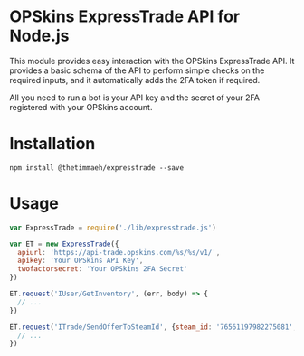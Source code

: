 # OPSkins ExpressTrade API for Node.js

This module provides easy interaction with the OPSkins ExpressTrade API. It provides a basic schema of the API to perform simple checks on the required inputs, and it automatically adds the 2FA token if required.

All you need to run a bot is your API key and the secret of your 2FA registered with your OPSkins account.


# Installation

```shell
npm install @thetimmaeh/expresstrade --save
```


# Usage

```javascript
var ExpressTrade = require('./lib/expresstrade.js')

var ET = new ExpressTrade({
  apiurl: 'https://api-trade.opskins.com/%s/%s/v1/',
  apikey: 'Your OPSkins API Key',
  twofactorsecret: 'Your OPSkins 2FA Secret'
})

ET.request('IUser/GetInventory', (err, body) => {
  // ...
})

ET.request('ITrade/SendOfferToSteamId', {steam_id: '76561197982275081', items: '1234,5678'}, (err, body) => {
  // ...
})
```
